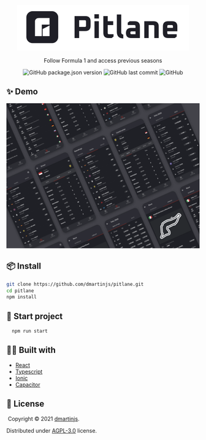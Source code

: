 <div align="center">
  <img src="illustrations/pitlane.png"/>
</div>
<p align="center">Follow Formula 1 and access previous seasons</p>
<div align="center">

![GitHub package.json version](https://img.shields.io/github/package-json/v/dmartinjs/pitlane)
![GitHub last commit](https://img.shields.io/github/last-commit/dmartinjs/pitlane)
![GitHub](https://img.shields.io/github/license/dmartinjs/pitlane)

</div>

## :sparkles: Demo
<img src="illustrations/pitlane-formula1-app.png"/>

## :package: Install

```bash
git clone https://github.com/dmartinjs/pitlane.git
cd pitlane
npm install
```

## :rocket: Start project

```bash
  npm run start
```

## :technologist: Built with

- [React](https://reactjs.org/)
- [Typescript](https://www.typescriptlang.org/)
- [Ionic](https://ionicframework.com/)
- [Capacitor](https://capacitorjs.com/)

## :page_with_curl: License
​
Copyright © 2021 [dmartinjs](https://github.com/dmartinjs).

Distributed under [AGPL-3.0](/LICENSE) license.